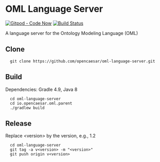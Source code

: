 # OML Language Server 

[![Gitpod - Code Now](https://img.shields.io/badge/gitpod-code%20now-blue.svg?longCache=true)](https://gitpod.io#https://github.com/opencaesar/oml-language-server)
[![Build Status](https://travis-ci.org/opencaesar/oml-language-server.svg?branch=master)](https://travis-ci.org/opencaesar/oml-language-server)

A language server for the Ontology Modeling Language (OML)

## Clone
```
  git clone https://github.com/opencaesar/oml-language-server.git
```

## Build

Dependencies: Gradle 4.9, Java 8
```
  cd oml-language-server
  cd io.opencaesar.oml.parent
  ./gradlew build
```

## Release

Replace \<version\> by the version, e.g., 1.2
```
  cd oml-language-server
  git tag -a v<version> -m "<version>"
  git push origin v<version>
```


